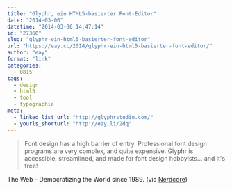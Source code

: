 ```yaml
---
title: "Glyphr, ein HTML5-basierter Font-Editor"
date: "2014-03-06"
datetime: "2014-03-06 14:47:14"
id: "27360"
slug: "glyphr-ein-html5-basierter-font-editor"
url: "https://eay.cc/2014/glyphr-ein-html5-basierter-font-editor/"
author: "eay"
format: "link"
categories:
  - 0815
tags:
  - design
  - html5
  - tool
  - typographie
meta:
  - linked_list_url: "http://glyphrstudio.com/"
  - yourls_shorturl: "http://eay.li/2dq"
---
```


> Font design has a high barrier of entry. Professional font design programs are very complex, and quite expensive. Glyphr is accessible, streamlined, and made for font design hobbyists... and it's free!

The Web - Democratizing the World since 1989. (via [Nerdcore](http://www.crackajack.de/2014/03/06/html5-font-editor/))
